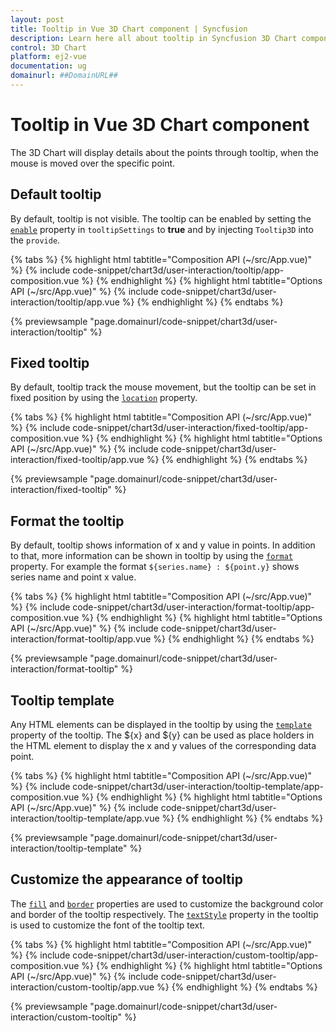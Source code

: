 ```yaml
---
layout: post
title: Tooltip in Vue 3D Chart component | Syncfusion
description: Learn here all about tooltip in Syncfusion 3D Chart component of Syncfusion Essential JS 2 and more.
control: 3D Chart
platform: ej2-vue
documentation: ug
domainurl: ##DomainURL##
---
```


# Tooltip in Vue 3D Chart component

<!-- markdownlint-disable MD036 -->

The 3D Chart will display details about the points through tooltip, when the mouse is moved over the specific point.

## Default tooltip

By default, tooltip is not visible. The tooltip can be enabled by setting the [`enable`](https://ej2.syncfusion.com/vue/documentation/api/chart3d/tooltipSettings/#enable) property in `tooltipSettings` to **true** and by injecting `Tooltip3D` into the `provide`.

{% tabs %}
{% highlight html tabtitle="Composition API (~/src/App.vue)" %}
{% include code-snippet/chart3d/user-interaction/tooltip/app-composition.vue %}
{% endhighlight %}
{% highlight html tabtitle="Options API (~/src/App.vue)" %}
{% include code-snippet/chart3d/user-interaction/tooltip/app.vue %}
{% endhighlight %}
{% endtabs %}
        
{% previewsample "page.domainurl/code-snippet/chart3d/user-interaction/tooltip" %}

<!-- markdownlint-disable MD013 -->

## Fixed tooltip

By default, tooltip track the mouse movement, but the tooltip can be set in fixed position by using the [`location`](https://ej2.syncfusion.com/vue/documentation/api/chart3d/tooltipSettings/#location) property.

{% tabs %}
{% highlight html tabtitle="Composition API (~/src/App.vue)" %}
{% include code-snippet/chart3d/user-interaction/fixed-tooltip/app-composition.vue %}
{% endhighlight %}
{% highlight html tabtitle="Options API (~/src/App.vue)" %}
{% include code-snippet/chart3d/user-interaction/fixed-tooltip/app.vue %}
{% endhighlight %}
{% endtabs %}
        
{% previewsample "page.domainurl/code-snippet/chart3d/user-interaction/fixed-tooltip" %}

## Format the tooltip

<!-- markdownlint-disable MD013 -->

By default, tooltip shows information of x and y value in points. In addition to that, more information can be shown in tooltip by using the [`format`](https://ej2.syncfusion.com/vue/documentation/api/chart3d/tooltipSettings/#format) property. For example the format `${series.name} : ${point.y}` shows series name and point x value.

{% tabs %}
{% highlight html tabtitle="Composition API (~/src/App.vue)" %}
{% include code-snippet/chart3d/user-interaction/format-tooltip/app-composition.vue %}
{% endhighlight %}
{% highlight html tabtitle="Options API (~/src/App.vue)" %}
{% include code-snippet/chart3d/user-interaction/format-tooltip/app.vue %}
{% endhighlight %}
{% endtabs %}
        
{% previewsample "page.domainurl/code-snippet/chart3d/user-interaction/format-tooltip" %}

## Tooltip template

Any HTML elements can be displayed in the tooltip by using the [`template`](https://ej2.syncfusion.com/vue/documentation/api/chart3d/tooltipSettings/#template) property of the tooltip. The ${x} and ${y} can be used as place holders in the HTML element to display the x and y values of the corresponding data point.

{% tabs %}
{% highlight html tabtitle="Composition API (~/src/App.vue)" %}
{% include code-snippet/chart3d/user-interaction/tooltip-template/app-composition.vue %}
{% endhighlight %}
{% highlight html tabtitle="Options API (~/src/App.vue)" %}
{% include code-snippet/chart3d/user-interaction/tooltip-template/app.vue %}
{% endhighlight %}
{% endtabs %}
        
{% previewsample "page.domainurl/code-snippet/chart3d/user-interaction/tooltip-template" %}

## Customize the appearance of tooltip

The [`fill`](https://ej2.syncfusion.com/vue/documentation/api/chart3d/tooltipSettings/#fill) and [`border`](https://ej2.syncfusion.com/vue/documentation/api/chart3d/tooltipSettings/#border) properties are used to customize the background color and border of the tooltip respectively. The [`textStyle`](https://ej2.syncfusion.com/vue/documentation/api/chart3d/tooltipSettings/#textstyle) property in the tooltip is used to customize the font of the tooltip text.

{% tabs %}
{% highlight html tabtitle="Composition API (~/src/App.vue)" %}
{% include code-snippet/chart3d/user-interaction/custom-tooltip/app-composition.vue %}
{% endhighlight %}
{% highlight html tabtitle="Options API (~/src/App.vue)" %}
{% include code-snippet/chart3d/user-interaction/custom-tooltip/app.vue %}
{% endhighlight %}
{% endtabs %}
        
{% previewsample "page.domainurl/code-snippet/chart3d/user-interaction/custom-tooltip" %}